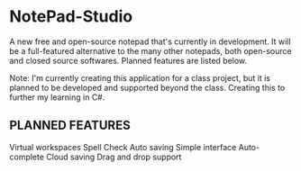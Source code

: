 # NotePad-Studio

A new free and open-source notepad that's currently in development. It will be a full-featured alternative to the many other notepads, both open-source and closed source softwares. Planned features are listed below. 

Note: I'm currently creating this application for a class project, but it is planned to be developed and supported beyond the class. Creating this to further my learning in C#.


PLANNED FEATURES
-----------------
Virtual workspaces
Spell Check
Auto saving
Simple interface
Auto-complete
Cloud saving
Drag and drop support
